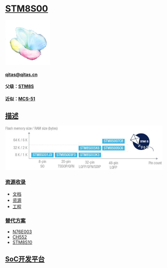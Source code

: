 ﻿# [STM8S00](https://github.com/sochub/STM8S00)
[![sites](SoC/SoC.png)](http://www.qitas.cn) 
####  qitas@qitas.cn
#### 父级：[STM8S](https://github.com/sochub/STM8S) 
#### 近似：[MCS-51](https://github.com/sochub/MCS-51)

## [描述](https://github.com/sochub/STM8S00/wiki) 


[![sites](SoC/STM8S00.png)](https://www.st.com/en/microcontrollers-microprocessors/stm8s-value-line.html) 

### [资源收录](https://github.com/sochub/STM8S00)

- [文档](docs/)
- [资源](src/)
- [工程](project/)

### [替代方案](https://github.com/sochub/STM8S00)

- [N76E003](https://github.com/sochub/N76E003)
- [CH552](https://github.com/sochub/CH552)  
- [STM8S10](https://github.com/sochub/STM8S10) 

##  [SoC开发平台](http://www.qitas.cn)  

